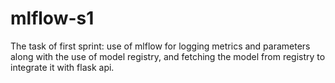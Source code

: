 # mlflow-s1
The task of first sprint: use of mlflow for logging metrics and parameters along with the use of model registry, and fetching the model from registry to integrate it with flask api.
